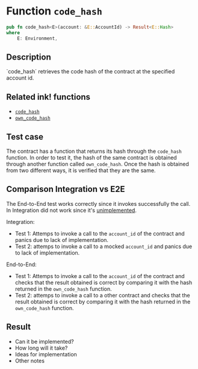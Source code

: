 # Function `code_hash`

```rust
pub fn code_hash<E>(account: &E::AccountId) -> Result<E::Hash>
where
    E: Environment,
```

## Description

`code_hash´ retrieves the code hash of the contract at the specified account id.

## Related ink! functions

- [`code_hash`](https://paritytech.github.io/ink/ink_env/fn.code_hash.html)
- [`own_code_hash`](https://paritytech.github.io/ink/ink_env/fn.own_code_hash.html)

## Test case

The contract has a function that returns its hash through the `code_hash` function. In order to test it, the hash of the same contract is obtained through another function called `own_code_hash`.
Once the hash is obtained from two different ways, it is verified that they are the same.

## Comparison Integration vs E2E

The End-to-End test works correctly since it invokes successfully the call. In Integration did not work since it's [unimplemented](https://github.com/paritytech/ink/blob/c2af39883aab48c71dc09dac5d06583f2e84dc54/crates/env/src/engine/off_chain/impls.rs#L528C5-L533C5).

Integration:

- Test 1: Attemps to invoke a call to the `account_id` of the contract and panics due to lack of implementation.
- Test 2: attemps to invoke a call to a mocked `account_id` and panics due to lack of implementation.

End-to-End:

- Test 1: Attemps to invoke a call to the `account_id` of the contract and checks that the result obtained is correct by comparing it with the hash returned in the `own_code_hash` function.
- Test 2: attemps to invoke a call to a other contract and checks that the result obtained is correct by comparing it with the hash returned in the `own_code_hash` function.

## Result

- Can it be implemented?
- How long will it take?
- Ideas for implementation
- Other notes

